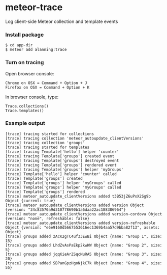 # meteor-trace
Log client-side Meteor collection and template events

### Install package

```
$ cd app-dir
$ meteor add alanning:trace
```

### Turn on tracing

Open browser console:

    Chrome on OSX = Command + Option + J
    Firefox on OSX = Command + Option + K

In browser console, type:

```
Trace.collections()
Trace.templates()
```

### Example output

    [trace] tracing started for collections
    [trace] tracing collection 'meteor_autoupdate_clientVersions'
    [trace] tracing collection 'groups'
    [trace] tracing started for templates
    [trace] tracing Template['hello'] helper 'counter'
    [trace] tracing Template['groups'] created event
    [trace] tracing Template['groups'] destroyed event
    [trace] tracing Template['groups'] rendered event
    [trace] tracing Template['groups'] helper 'myGroups'
    [trace] Template['hello'] helper 'counter' called
    [trace] Template['groups'] created
    [trace] Template['groups'] helper 'myGroups' called
    [trace] Template['groups'] helper 'myGroups' called
    [trace] Template['groups'] rendered
    [trace] meteor_autoupdate_clientVersions added t3B53jZ6uPxX2Sg9b Object {current: true}
    [trace] meteor_autoupdate_clientVersions added version Object {version: "34c83570a9d310778690b1a6daa22ac188386964"}
    [trace] meteor_autoupdate_clientVersions added version-cordova Object {version: "none", refreshable: false}
    [trace] meteor_autoupdate_clientVersions added version-refreshable Object {version: "e6e9160d5667553616ec1369b4aa57d9bba82f13", assets: Object}
    [trace] groups added zAcK2gTC4uf33EwBi Object {name: "Group 1", size: 15}
    [trace] groups added LhdZvAsPaEkp2kwKW Object {name: "Group 2", size: 5}
    [trace] groups added jqqKieArZSqcNuRA5 Object {name: "Group 3", size: 20}
    [trace] groups added SBPanGpzHgoNjkC7k Object {name: "Group 4", size: 55}
